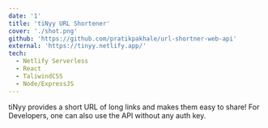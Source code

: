 ```yaml
---
date: '1'
title: 'tiNyy URL Shortener'
cover: './shot.png'
github: 'https://github.com/pratikpakhale/url-shortner-web-api'
external: 'https://tinyy.netlify.app/'
tech:
  - Netlify Serverless
  - React
  - TaliwindCSS
  - Node/ExpressJS
---
```


tiNyy provides a short URL of long links and makes them easy to share!
For Developers, one can also use the API without any auth key. 